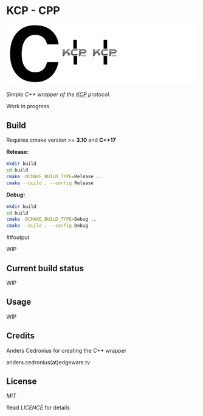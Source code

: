 # KCP - CPP

![alt text](kcp_cpp_logo.png)

*Simple C++ wrapper of the [KCP](https://github.com/skywind3000/kcp) protocol*.

Work in progress

## Build

Requires cmake version >= **3.10** and **C++17**

**Release:**

```sh
mkdir build
cd build
cmake -DCMAKE_BUILD_TYPE=Release ..
cmake --build . --config Release
```

***Debug:***

```sh
mkdir build
cd build
cmake -DCMAKE_BUILD_TYPE=Debug ..
cmake --build . --config Debug
```

##output 

WIP

## Current build status

WIP

## Usage

WIP

## Credits

Anders Cedronius for creating the C++ wrapper

anders.cedronius(at)edgeware.tv


## License

*MIT*

Read *LICENCE* for details
